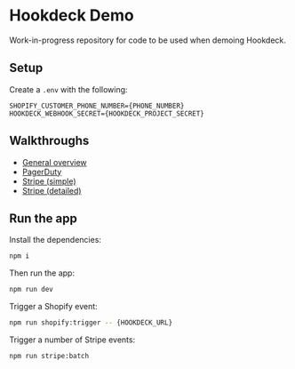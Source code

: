 # Hookdeck Demo

Work-in-progress repository for code to be used when demoing Hookdeck.

## Setup

Create a `.env` with the following:

```
SHOPIFY_CUSTOMER_PHONE_NUMBER={PHONE_NUMBER}
HOOKDECK_WEBHOOK_SECRET={HOOKDECK_PROJECT_SECRET}
```

## Walkthroughs

- [General overview](demo_scripts/overview.md)
- [PagerDuty](demo_scripts/pagerduty.md)
- [Stripe (simple)](demo_scripts/stripe_simple.md)
- [Stripe (detailed)](demo_scripts/stripe_detailed.md)

## Run the app

Install the dependencies:

```bash
npm i
```

Then run the app:

```bash
npm run dev
```

Trigger a Shopify event:

```sh
npm run shopify:trigger -- {HOOKDECK_URL}
```

Trigger a number of Stripe events:

```sh
npm run stripe:batch
```
